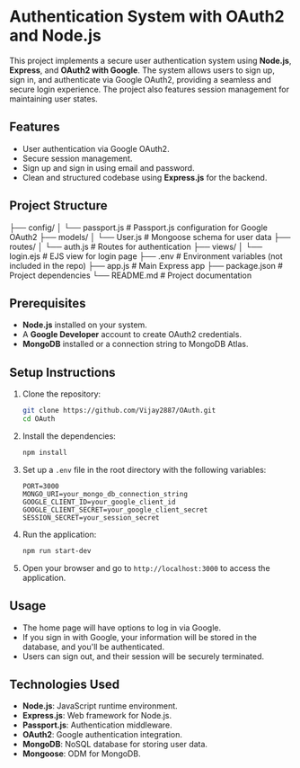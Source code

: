 # Authentication System with OAuth2 and Node.js

This project implements a secure user authentication system using **Node.js**, **Express**, and **OAuth2 with Google**. The system allows users to sign up, sign in, and authenticate via Google OAuth2, providing a seamless and secure login experience. The project also features session management for maintaining user states.

## Features

- User authentication via Google OAuth2.
- Secure session management.
- Sign up and sign in using email and password.
- Clean and structured codebase using **Express.js** for the backend.

## Project Structure

├── config/ │ └── passport.js # Passport.js configuration for Google OAuth2 ├── models/ │ └── User.js # Mongoose schema for user data ├── routes/ │ └── auth.js # Routes for authentication ├── views/ │ └── login.ejs # EJS view for login page ├── .env # Environment variables (not included in the repo) ├── app.js # Main Express app ├── package.json # Project dependencies └── README.md # Project documentation


## Prerequisites

- **Node.js** installed on your system.
- A **Google Developer** account to create OAuth2 credentials.
- **MongoDB** installed or a connection string to MongoDB Atlas.

## Setup Instructions

1. Clone the repository:

    ```bash
    git clone https://github.com/Vijay2887/OAuth.git
    cd OAuth
    ```

2. Install the dependencies:

    ```bash
    npm install
    ```

3. Set up a `.env` file in the root directory with the following variables:

    ```
    PORT=3000
    MONGO_URI=your_mongo_db_connection_string
    GOOGLE_CLIENT_ID=your_google_client_id
    GOOGLE_CLIENT_SECRET=your_google_client_secret
    SESSION_SECRET=your_session_secret
    ```

4. Run the application:

    ```bash
    npm run start-dev
    ```

5. Open your browser and go to `http://localhost:3000` to access the application.

## Usage

- The home page will have options to log in via Google.
- If you sign in with Google, your information will be stored in the database, and you'll be authenticated.
- Users can sign out, and their session will be securely terminated.

## Technologies Used

- **Node.js**: JavaScript runtime environment.
- **Express.js**: Web framework for Node.js.
- **Passport.js**: Authentication middleware.
- **OAuth2**: Google authentication integration.
- **MongoDB**: NoSQL database for storing user data.
- **Mongoose**: ODM for MongoDB.

